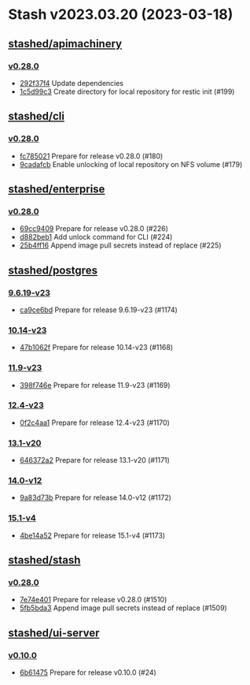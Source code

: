 # Stash v2023.03.20 (2023-03-18)


## [stashed/apimachinery](https://github.com/stashed/apimachinery)

### [v0.28.0](https://github.com/stashed/apimachinery/releases/tag/v0.28.0)

- [292f37f4](https://github.com/stashed/apimachinery/commit/292f37f4) Update dependencies
- [1c5d99c3](https://github.com/stashed/apimachinery/commit/1c5d99c3) Create directory for local repository for restic init (#199)



## [stashed/cli](https://github.com/stashed/cli)

### [v0.28.0](https://github.com/stashed/cli/releases/tag/v0.28.0)

- [fc785021](https://github.com/stashed/cli/commit/fc785021) Prepare for release v0.28.0 (#180)
- [9cadafcb](https://github.com/stashed/cli/commit/9cadafcb) Enable unlocking of local repository on NFS volume (#179)



## [stashed/enterprise](https://github.com/stashed/enterprise)

### [v0.28.0](https://github.com/stashed/enterprise/releases/tag/v0.28.0)

- [69cc9409](https://github.com/stashed/enterprise/commit/69cc9409f) Prepare for release v0.28.0 (#226)
- [d882beb1](https://github.com/stashed/enterprise/commit/d882beb1a) Add unlock command for CLI (#224)
- [25b4ff16](https://github.com/stashed/enterprise/commit/25b4ff160) Append image pull secrets instead of replace (#225)



## [stashed/postgres](https://github.com/stashed/postgres)

### [9.6.19-v23](https://github.com/stashed/postgres/releases/tag/9.6.19-v23)

- [ca9ce6bd](https://github.com/stashed/postgres/commit/ca9ce6bd) Prepare for release 9.6.19-v23 (#1174)


### [10.14-v23](https://github.com/stashed/postgres/releases/tag/10.14-v23)

- [47b1062f](https://github.com/stashed/postgres/commit/47b1062f) Prepare for release 10.14-v23 (#1168)


### [11.9-v23](https://github.com/stashed/postgres/releases/tag/11.9-v23)

- [398f746e](https://github.com/stashed/postgres/commit/398f746e) Prepare for release 11.9-v23 (#1169)


### [12.4-v23](https://github.com/stashed/postgres/releases/tag/12.4-v23)

- [0f2c4aa1](https://github.com/stashed/postgres/commit/0f2c4aa1) Prepare for release 12.4-v23 (#1170)


### [13.1-v20](https://github.com/stashed/postgres/releases/tag/13.1-v20)

- [646372a2](https://github.com/stashed/postgres/commit/646372a2) Prepare for release 13.1-v20 (#1171)


### [14.0-v12](https://github.com/stashed/postgres/releases/tag/14.0-v12)

- [9a83d73b](https://github.com/stashed/postgres/commit/9a83d73b) Prepare for release 14.0-v12 (#1172)


### [15.1-v4](https://github.com/stashed/postgres/releases/tag/15.1-v4)

- [4be14a52](https://github.com/stashed/postgres/commit/4be14a52) Prepare for release 15.1-v4 (#1173)



## [stashed/stash](https://github.com/stashed/stash)

### [v0.28.0](https://github.com/stashed/stash/releases/tag/v0.28.0)

- [7e74e401](https://github.com/stashed/stash/commit/7e74e4014) Prepare for release v0.28.0 (#1510)
- [5fb5bda3](https://github.com/stashed/stash/commit/5fb5bda34) Append image pull secrets instead of replace (#1509)



## [stashed/ui-server](https://github.com/stashed/ui-server)

### [v0.10.0](https://github.com/stashed/ui-server/releases/tag/v0.10.0)

- [6b61475](https://github.com/stashed/ui-server/commit/6b61475) Prepare for release v0.10.0 (#24)



